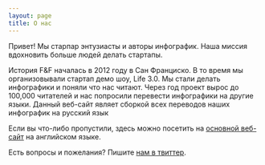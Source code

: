 ```yaml
---
layout: page
title: О нас
---
```


<p class="message">
  Привет! Мы старпар энтузиасты и авторы инфографик. Наша миссия вдохновить больше людей делать стартапы.
</p>


История F&F началась в 2012 году в Сан Франциско. В то время мы организовывали стартап демо шоу, Life 3.0. Мы стали делать инфографики и поняли что нас читают.
Через год проект вырос до 100,000 читателей и нас попросили перевести инфографики на другие языки. Данный веб-сайт являет сборкой всех переводов наших инфографик на русский язык

Если вы что-либо пропустили, здесь можно посетить на [основной веб-сайт](https://fundersandfounders.com) на английском языке.

Есть вопросы и пожелания? Пишите [нам в твиттер](https://twitter.com/fundersfounders).


